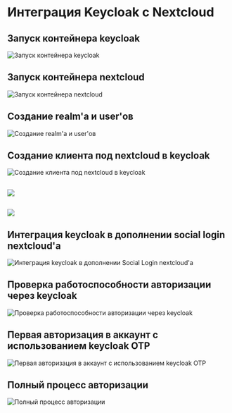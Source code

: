 # Интеграция Keycloak с Nextcloud

## Запуск контейнера keycloak
![Запуск контейнера keycloak](https://github.com/x0ka1n3/TOIB-pracs-2023/blob/main/lab1/assets/1.png)

## Запуск контейнера nextcloud
![Запуск контейнера nextcloud](https://github.com/x0ka1n3/TOIB-pracs-2023/blob/main/lab1/assets/2.png)

## Создание realm'a и user'ов
![Создание realm'a и user'ов](https://github.com/x0ka1n3/TOIB-pracs-2023/blob/main/lab1/assets/3.png)

## Создание клиента под nextcloud в keycloak
![Создание клиента под nextcloud в keycloak](https://github.com/x0ka1n3/TOIB-pracs-2023/blob/main/lab1/assets/4.png)

##
![](https://github.com/x0ka1n3/TOIB-pracs-2023/blob/main/lab1/assets/5.png)

##
![](https://github.com/x0ka1n3/TOIB-pracs-2023/blob/main/lab1/assets/6.png)

## Интеграция keycloak в дополнении social login nextcloud'a
![Интеграция keycloak в дополнении Social Login nextcloud'a](https://github.com/x0ka1n3/TOIB-pracs-2023/blob/main/lab1/assets/7.png)

## Проверка работоспособности авторизации через keycloak
![Проверка работоспособности авторизации через keycloak](https://github.com/x0ka1n3/TOIB-pracs-2023/blob/main/lab1/assets/8.png)

## Первая авторизация в аккаунт с использованием keycloak OTP
![Первая авторизация в аккаунт с использованием keycloak OTP](https://github.com/x0ka1n3/TOIB-pracs-2023/blob/main/lab1/assets/1.png)

## Полный процесс авторизации
![Полный процесс авторизации](https://github.com/x0ka1n3/TOIB-pracs-2023/blob/main/lab1/assets/out.gif)